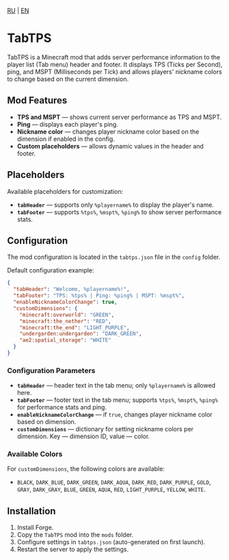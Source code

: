 [RU](https://github.com/FanyaOff/TabTPS/blob/main/README_RU.md) | [EN](https://github.com/FanyaOff/TabTPS/blob/main/README.md)

# TabTPS

TabTPS is a Minecraft mod that adds server performance information to the player list (Tab menu) header and footer. It displays TPS (Ticks per Second), ping, and MSPT (Milliseconds per Tick) and allows players' nickname colors to change based on the current dimension.

## Mod Features

- **TPS and MSPT** — shows current server performance as TPS and MSPT.
- **Ping** — displays each player's ping.
- **Nickname color** — changes player nickname color based on the dimension if enabled in the config.
- **Custom placeholders** — allows dynamic values in the header and footer.

## Placeholders

Available placeholders for customization:
- **`tabHeader`** — supports only `%playername%` to display the player's name.
- **`tabFooter`** — supports `%tps%`, `%mspt%`, `%ping%` to show server performance stats.

## Configuration

The mod configuration is located in the `tabtps.json` file in the `config` folder.

Default configuration example:
```json
{
  "tabHeader": "Welcome, %playername%!",
  "tabFooter": "TPS: %tps% | Ping: %ping% | MSPT: %mspt%",
  "enableNicknameColorChange": true,
  "customDimensions": {
    "minecraft:overworld": "GREEN",
    "minecraft:the_nether": "RED",
    "minecraft:the_end": "LIGHT_PURPLE",
    "undergarden:undergarden": "DARK_GREEN",
    "ae2:spatial_storage": "WHITE"
  }
}
```

### Configuration Parameters

- **`tabHeader`** — header text in the tab menu; only `%playername%` is allowed here.
- **`tabFooter`** — footer text in the tab menu; supports `%tps%`, `%mspt%`, `%ping%` for performance stats and ping.
- **`enableNicknameColorChange`** — if `true`, changes player nickname color based on dimension.
- **`customDimensions`** — dictionary for setting nickname colors per dimension. Key — dimension ID, value — color.

### Available Colors

For `customDimensions`, the following colors are available:

- `BLACK`, `DARK_BLUE`, `DARK_GREEN`, `DARK_AQUA`, `DARK_RED`, `DARK_PURPLE`, `GOLD`, `GRAY`, `DARK_GRAY`, `BLUE`, `GREEN`, `AQUA`, `RED`, `LIGHT_PURPLE`, `YELLOW`, `WHITE`.

## Installation

1. Install Forge.
2. Copy the `TabTPS` mod into the `mods` folder.
3. Configure settings in `tabtps.json` (auto-generated on first launch).
4. Restart the server to apply the settings.
